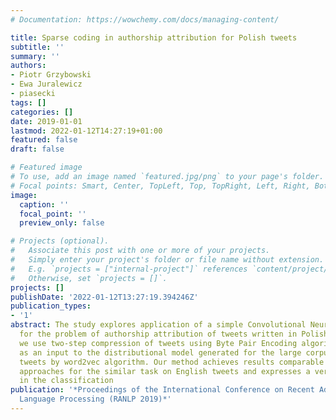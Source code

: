 ```yaml
---
# Documentation: https://wowchemy.com/docs/managing-content/

title: Sparse coding in authorship attribution for Polish tweets
subtitle: ''
summary: ''
authors:
- Piotr Grzybowski
- Ewa Juralewicz
- piasecki
tags: []
categories: []
date: 2019-01-01
lastmod: 2022-01-12T14:27:19+01:00
featured: false
draft: false

# Featured image
# To use, add an image named `featured.jpg/png` to your page's folder.
# Focal points: Smart, Center, TopLeft, Top, TopRight, Left, Right, BottomLeft, Bottom, BottomRight.
image:
  caption: ''
  focal_point: ''
  preview_only: false

# Projects (optional).
#   Associate this post with one or more of your projects.
#   Simply enter your project's folder or file name without extension.
#   E.g. `projects = ["internal-project"]` references `content/project/deep-learning/index.md`.
#   Otherwise, set `projects = []`.
projects: []
publishDate: '2022-01-12T13:27:19.394246Z'
publication_types:
- '1'
abstract: The study explores application of a simple Convolutional Neural Network
  for the problem of authorship attribution of tweets written in Polish. In our solution
  we use two-step compression of tweets using Byte Pair Encoding algorithm and vectorisation
  as an input to the distributional model generated for the large corpus of Polish
  tweets by word2vec algorithm. Our method achieves results comparable to the state-of-the-art
  approaches for the similar task on English tweets and expresses a very good performance
  in the classification
publication: '*Proceedings of the International Conference on Recent Advances in Natural
  Language Processing (RANLP 2019)*'
---
```

